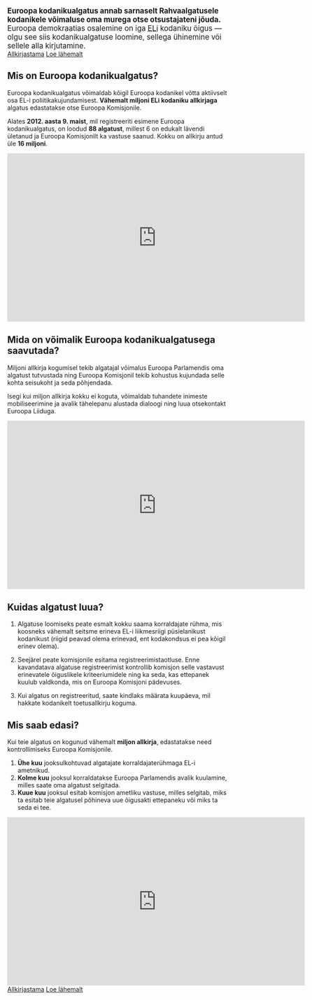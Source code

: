 <big>
<strong>Euroopa kodanikualgatus annab sarnaselt Rahvaalgatusele kodanikele võimaluse oma murega otse otsustajateni jõuda.</strong> Euroopa demokraatias osalemine on iga <abbr title="Euroopa Liidu">ELi</abbr> kodaniku õigus — olgu see siis kodanikualgatuse loomine, sellega ühinemine või sellele alla kirjutamine.
</big>

<div class="call-to-actions">
  <a href="https://europa.eu/citizens-initiative/_et" class="button green-button">Allkirjastama</a>
  <a href="https://ec.europa.eu/info/about-european-commission/get-involved/european-citizens-initiative_et" class="button blue-button">Loe lähemalt</a>
</div>


Mis on Euroopa kodanikualgatus?
-------------------------------
Euroopa kodanikualgatus võimaldab kõigil Euroopa kodanikel võtta aktiivselt osa EL-i poliitikakujundamisest. **Vähemalt miljoni ELi kodaniku allkirjaga** algatus edastatakse otse Euroopa Komisjonile.

Alates **2012. aasta 9. maist**, mil registreeriti esimene Euroopa kodanikualgatus, on loodud **88 algatust**, millest 6 on edukalt lävendi ületanud ja Euroopa Komisjonilt ka vastuse saanud. Kokku on allkirju antud üle **16 miljoni**.

<iframe
  src="https://audiovisual.ec.europa.eu/embed/index.html?ref=I-158444&lg=EN/ET"
  class="video"
  width="680"
  height="385"
  title="What is the European Citizens' Initiative? Take the initiative"
  frameborder="0"
  scrolling="no"
  webkitAllowFullScreen="true"
  mozallowfullscreen="true"
  allowFullScreen="true"
></iframe>


Mida on võimalik Euroopa kodanikualgatusega saavutada?
------------------------------------------------------
Miljoni allkirja kogumisel tekib algatajal võimalus Euroopa Parlamendis oma algatust tutvustada ning Euroopa Komisjonil tekib kohustus kujundada selle kohta seisukoht ja seda põhjendada.

Isegi kui miljon allkirja kokku ei koguta, võimaldab tuhandete inimeste mobiliseerimine ja avalik tähelepanu alustada dialoogi ning luua otsekontakt Euroopa Liiduga.

<iframe
  src="https://audiovisual.ec.europa.eu/embed/index.html?ref=I-214692&lg=INT/ET"
  class="video"
  width="680"
  height="385"
  title="What can you achieve with the European Citizens' Initiative?"
  frameborder="0"
  scrolling="no"
  webkitAllowFullScreen="true"
  mozallowfullscreen="true"
  allowFullScreen="true"
></iframe>


Kuidas algatust luua?
---------------------
1. Algatuse loomiseks peate esmalt kokku saama korraldajate rühma, mis koosneks vähemalt seitsme erineva EL-i liikmesriigi püsielanikust kodanikust (riigid peavad olema erinevad, ent kodakondsus ei pea kõigil erinev olema).

2. Seejärel peate komisjonile esitama registreerimistaotluse. Enne kavandatava algatuse registreerimist kontrollib komisjon selle vastavust erinevatele õiguslikele kriteeriumidele ning ka seda, kas ettepanek kuulub valdkonda, mis on Euroopa Komisjoni pädevuses.

3. Kui algatus on registreeritud, saate kindlaks määrata kuupäeva, mil hakkate kodanikelt toetusallkirju koguma.


Mis saab edasi?
---------------
Kui teie algatus on kogunud vähemalt **miljon allkirja**, edastatakse need kontrollimiseks Euroopa Komisjonile.

1. **Ühe kuu**  jooksulkohtuvad algatajate korraldajaterühmaga EL-i ametnikud.
2. **Kolme kuu** jooksul korraldatakse Euroopa Parlamendis avalik kuulamine, milles saate oma algatust selgitada.
3. **Kuue kuu** jooksul esitab komisjon ametliku vastuse, milles selgitab, miks ta esitab teie algatusel põhineva uue õigusakti ettepaneku või miks ta seda ei tee.

<iframe
  src="https://audiovisual.ec.europa.eu/embed/index.html?ref=I-199493&lg=EN&sublg=et"
  class="video"
  width="680"
  height="385"
  title="European Citizens' Initiative – What causes do you care about?"
  frameborder="0"
  scrolling="no"
  webkitAllowFullScreen="true"
  mozallowfullscreen="true"
  allowFullScreen="true"
></iframe>

<div class="call-to-actions">
  <a href="https://europa.eu/citizens-initiative/_et" class="button green-button">Allkirjastama</a>
  <a href="https://ec.europa.eu/info/about-european-commission/get-involved/european-citizens-initiative_et" class="button blue-button">Loe lähemalt</a>
</div>
